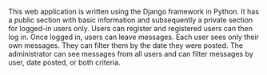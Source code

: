 This web application is written using the Django framework in Python. It has a public section with basic information and subsequently a private section for logged-in users only. Users can register and registered users can then log in. Once logged in, users can leave messages. Each user sees only their own messages. They can filter them by the date they were posted. The administrator can see messages from all users and can filter messages by user, date posted, or both criteria.
